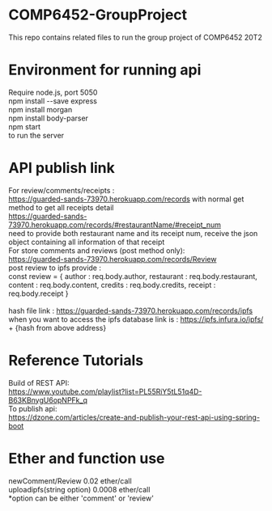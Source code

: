 # COMP6452-GroupProject
This repo contains related files to run the group project of COMP6452 20T2

# Environment for running api
Require node.js, port 5050</br>
npm install --save express </br>
npm install morgan </br>
npm install body-parser </br>
npm start </br>
to run the server

# API publish link
For review/comments/receipts : </br>
https://guarded-sands-73970.herokuapp.com/records 
with normal get method to get all receipts detail</br>
https://guarded-sands-73970.herokuapp.com/records/#restaurantName/#receipt_num </br>
need to provide both restaurant name and its receipt num, receive the json object containing all information of that receipt
</br>
For store comments and reviews (post method only): </br>
https://guarded-sands-73970.herokuapp.com/records/Review </br>
post review to ipfs provide : </br>
  const review = {
            author : req.body.author,
            restaurant : req.body.restaurant,
            content : req.body.content,
            credits : req.body.credits,
            receipt : req.body.receipt
  }
</br>
</br>
hash file link : https://guarded-sands-73970.herokuapp.com/records/ipfs  </br>
when you want to access the ipfs database link is : https://ipfs.infura.io/ipfs/ + {hash from above address}
</br>

# Reference Tutorials 
Build of REST API: </br>
https://www.youtube.com/playlist?list=PL55RiY5tL51q4D-B63KBnygU6opNPFk_q </br>
To publish api: </br>
https://dzone.com/articles/create-and-publish-your-rest-api-using-spring-boot

# Ether and function use
newComment/Review 0.02 ether/call </br>
uploadipfs(string option) 0.0008 ether/call </br>
*option can be either 'comment' or 'review'
